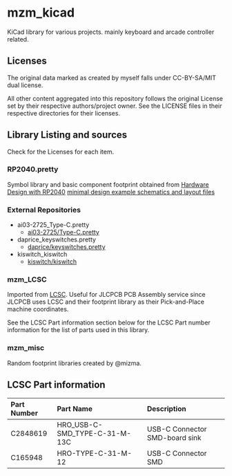 # mzm_kicad

KiCad library for various projects.  mainly keyboard and arcade controller related.

## Licenses

The original data marked as created by myself falls under CC-BY-SA/MIT dual license.

All other content aggregated into this repository follows the original License set
by their respective authors/project owner.  See the LICENSE files in their respective
directories for their licenses.

## Library Listing and sources

Check for the Licenses for each item.

### RP2040.pretty

Symbol library and basic component footprint obtained from 
[Hardware Design with RP2040](https://datasheets.raspberrypi.com/rp2040/hardware-design-with-rp2040.pdf)
[minimal design example schematics and layout files](https://datasheets.raspberrypi.com/rp2040/Minimal-KiCAD.zip)

### External Repositories

* ai03-2725_Type-C.pretty
    * [ai03-2725/Type-C.pretty](https://github.com/ai03-2725/Type-C.pretty)
* daprice_keyswitches.pretty
    * [daprice/keyswitches.pretty](https://github.com/daprice/keyswitches.pretty)
* kiswitch_kiswitch
    * [kiswitch/kiswitch](https://github.com/kiswitch/kiswitch)

### mzm_LCSC

Imported from [LCSC](https://www.lcsc.com/).  Useful for JLCPCB PCB Assembly service since 
JLCPCB uses LCSC and their footprint library as their Pick-and-Place machine coordinates.

See the LCSC Part information section below for the LCSC Part number information for the
list of parts used in this library.

### mzm_misc

Random footprint libraries created by @mizma.

## LCSC Part information

| Part Number   | Part Name | Description |
| :--           | :--       | :--         |
| C2848619      | HRO_USB-C-SMD_TYPE-C-31-M-13C | USB-C Connector SMD-board sink |
| C165948       | HRO-TYPE-C-31-M-12 | USB-C Connector SMD |
